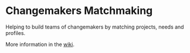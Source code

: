 # Changemakers Matchmaking

Helping to build teams of changemakers by matching projects, needs and profiles.

More information in the [wiki](https://github.com/jlmacle/changemakers-matchmaking_front-end/wiki).


